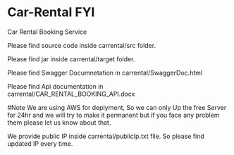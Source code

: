 # Car-Rental FYI
Car Rental Booking Service

Please find source code inside carrental/src folder.

Please find jar inside carrental/target folder.

Please find Swagger Documnetation in carrental/SwaggerDoc.html

Please find Api documentation in carrental/CAR_RENTAL_BOOKING_API.docx

#Note
We are using AWS for deplyment, So we can only Up the free Server for 24hr and we will try to make it permanent but if you face any problem them please let us know about that. 

We provide public IP inside carrental/publicIp.txt file. So please find updated IP every time. 

